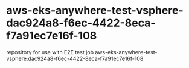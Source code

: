 # aws-eks-anywhere-test-vsphere-dac924a8-f6ec-4422-8eca-f7a91ec7e16f-108
repository for use with E2E test job aws-eks-anywhere-test-vsphere:dac924a8-f6ec-4422-8eca-f7a91ec7e16f-108
